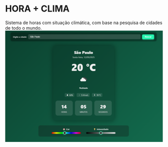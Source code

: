 # HORA + CLIMA
Sistema de horas com situação climática, com base na pesquisa de cidades de todo o mundo.
![hora+clima](images/hora+clima.png)

